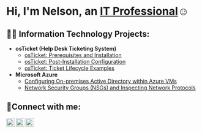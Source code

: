 <h1>Hi, I'm Nelson, an <a href=https://www.linkedin.com/in/nelson-martinez-326a5b272/>IT Professional</a>☺</h1>

<h2>👨‍💻 Information Technology Projects:</h2>

- <b>osTicket (Help Desk Ticketing System)</b>
  - [osTicket: Prerequisites and Installation](https://github.com/Nmartinez167/osticket-prereqs)
  - [osTicket: Post-Installation Configuration](https://github.com/Nmartinez167/post-install-config)
  - [osTicket: Ticket Lifecycle Examples](https://github.com/Nmartinez167/ticket-lifecycle-)
- <b>Microsoft Azure</b>
  - [Configuring On-premises Active Directory within Azure VMs](https://github.com/Nmartinez167/active-directory-)
  - [Network Security Groups (NSGs) and Inspecting Network Protocols](https://github.com/joshmadakorcc/azure-network-protocols)

<h2>🤳Connect with me:</h2>

[<img align="left" alt="Josh | Twitter" width="22px" src="https://cdn.jsdelivr.net/npm/simple-icons@v3/icons/twitter.svg" />][twitter]
[<img align="left" alt="Josh | LinkedIn" width="22px" src="https://cdn.jsdelivr.net/npm/simple-icons@v3/icons/linkedin.svg" />][linkedin]
[<img align="left" alt="Josh | Instagram" width="22px" src="https://cdn.jsdelivr.net/npm/simple-icons@v3/icons/instagram.svg" />][instagram]

[twitter]: https://twitter.com/Josh
[instagram]: https://www.instagram.com/Josh
[linkedin]: https://linkedin.com/in/Josh
